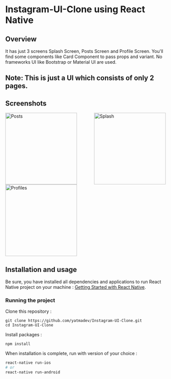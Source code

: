 # Instagram-UI-Clone using React Native

## Overview

It has just 3 screens Splash Screen, Posts Screen and Profile Screen. You'll find some components like Card Component to pass props and variant. No frameworks UI like Bootstrap or Material UI are used.

## Note: This is just a UI which consists of only 2 pages.

## Screenshots

<img
		width="225"
		align="right"
		alt="Splash"
		src="https://user-images.githubusercontent.com/57555870/83265587-57bcee80-a1df-11ea-9a4d-d71cc8116734.png">
<img
		width="225"
		alt="Posts"
		src="https://user-images.githubusercontent.com/57555870/83265597-5b507580-a1df-11ea-9e94-927959dd87ad.png">
<img
		width="225"
		alt="Profiles"
		src="https://user-images.githubusercontent.com/57555870/83265618-5f7c9300-a1df-11ea-9b3e-a15ddce4d626.png">

		
## Installation and usage

Be sure, you have installed all dependencies and applications to run React Native project on your machine : [Getting Started with React Native](https://facebook.github.io/react-native/docs/getting-started).


### Running the project

Clone this repository :

```
git clone https://github.com/yatmadev/Instagram-UI-Clone.git
cd Instagram-UI-Clone
```

Install packages :

```
npm install
```

When installation is complete, run with version of your choice :

```bash
react-native run-ios
# or
react-native run-android
```

